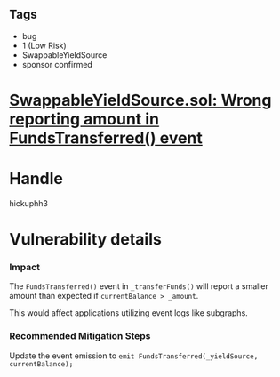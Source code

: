 ## Tags

- bug
- 1 (Low Risk)
- SwappableYieldSource
- sponsor confirmed

# [SwappableYieldSource.sol: Wrong reporting amount in FundsTransferred() event](https://github.com/code-423n4/2021-07-pooltogether-findings/issues/28) 

# Handle

hickuphh3


# Vulnerability details

### Impact

The `FundsTransferred()` event in `_transferFunds()` will report a smaller amount than expected if `currentBalance > _amount`.

This would affect applications utilizing event logs like subgraphs.

### Recommended Mitigation Steps

Update the event emission to `emit FundsTransferred(_yieldSource, currentBalance);`

